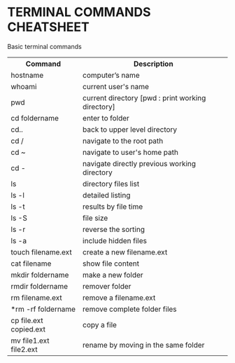 <h1>TERMINAL COMMANDS CHEATSHEET </h1>

<p>Basic terminal commands</p>

<table>
    <tr>
        <th>Command     </th>
        <th>Description </th>
    </tr>
   <tr>
        <td>hostname</td>
        <td>computer’s name</td>
    </tr>
    <tr>
        <td>whoami</td>
        <td>current user's name</td>
    </tr>
    <tr>
        <td>pwd</td>
        <td>current directory [pwd : print working directory]</td>
    </tr>
    <tr>
        <td>cd foldername</td>
        <td>enter to folder</td>
    </tr>
    <tr>
        <td>cd..</td>
        <td>back to upper level directory</td>
    </tr>
    <tr>
        <td>cd /</td>
        <td>navigate to the root path</td>
    </tr>
    <tr>
        <td>cd ~</td>
        <td>navigate to user's home path</td>
    </tr>
    <tr>
        <td>cd -</td>
        <td>navigate directly previous working directory</td>
    </tr>
    <tr>
        <td>ls</td>
        <td>directory files list</td>
    </tr>
    <tr>
        <td>ls -l</td>
        <td>detailed listing</td>
    </tr>
    <tr>
        <td>ls -t</td>
        <td>results by file time</td>
    </tr>
    <tr>
        <td>ls -S</td>
        <td>file size</td>
    </tr>
    <tr>
        <td>ls -r</td>
        <td>reverse the sorting</td>
    </tr>
    <tr>
        <td>ls -a</td>
        <td>include hidden files</td>
    </tr>
    <tr>
        <td>touch filename.ext</td>
        <td>create a new filename.ext</td>
    </tr>
    <tr>
        <td>cat filename</td>
        <td>show file content</td>
    </tr>
    <tr>
        <td>mkdir foldername</td>
        <td>make a new folder</td>
    </tr>
    <tr>
        <td>rmdir foldername</td>
        <td>remover folder</td>
    </tr>
    <tr>
        <td>rm filename.ext</td>
        <td>remove a filename.ext</td>
    </tr>
    <tr>
        <td>*rm -rf foldername</td>
        <td>remove complete folder files</td>
    </tr>
    <tr>
        <td>cp file.ext copied.ext</td>
        <td>copy a file</td>
    </tr>
    <tr>
        <td>mv file1.ext file2.ext</td>
        <td>rename by moving in the same folder</td>
    </tr>

</table>
